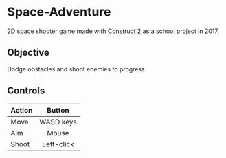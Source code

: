 # Space-Adventure
2D space shooter game made with Construct 2 as a school project in 2017.
## Objective
Dodge obstacles and shoot enemies to progress.
## Controls
| Action | Button     |
|--------|:----------:|
| Move   | WASD keys  |
| Aim    | Mouse      |
| Shoot  | Left-click |
